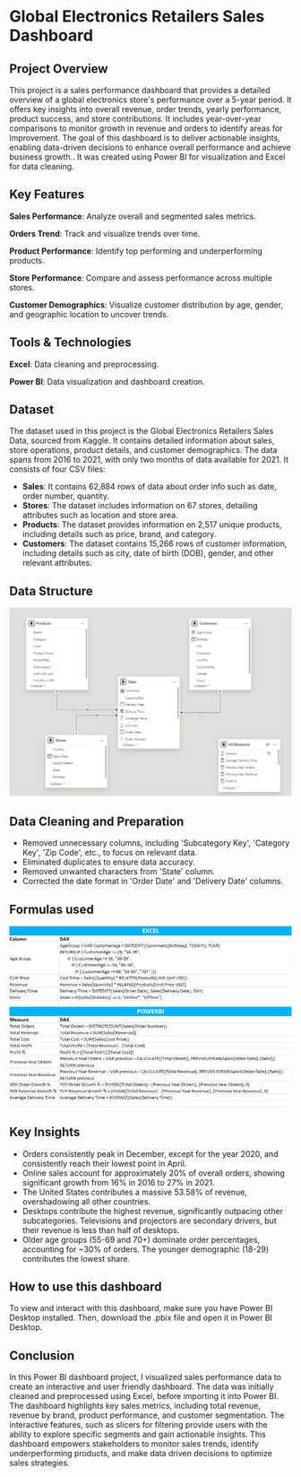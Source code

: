 
# Global Electronics Retailers Sales Dashboard

## Project Overview
This project is a sales performance dashboard that provides a detailed overview of a global electronics store's performance over a 5-year period. It offers key insights into overall revenue, order trends, yearly performance, product success, and store contributions. It includes year-over-year comparisons to monitor growth in revenue and orders to identify areas for improvement. The goal of this dashboard is to deliver actionable insights, enabling data-driven decisions to enhance overall performance and achieve business growth.. It was created using Power BI for visualization and Excel for data cleaning.

## Key Features

__Sales Performance__: Analyze overall and segmented sales metrics.

__Orders Trend__: Track and visualize trends over time.

__Product Performance__: Identify top performing and underperforming products.

__Store Performance__: Compare and assess performance across multiple stores.

__Customer Demographics__: Visualize customer distribution by age, gender, and geographic location to uncover trends.


## Tools & Technologies
__Excel__: Data cleaning and preprocessing.

__Power BI__: Data visualization and dashboard creation.

## Dataset
The dataset used in this project is the Global Electronics Retailers Sales Data, sourced from Kaggle. It contains detailed information about sales, store operations, product details, and customer demographics. The data spans from 2016 to 2021, with only two months of data available for 2021. It consists of four CSV files:

- __Sales__: It contains 62,884 rows of data about order info such as date, order number, quantity.
- __Stores__: The dataset includes information on 67 stores, detailing attributes such as location and store area.
- __Products__: The dataset provides information on 2,517 unique products, including details such as price, brand, and category.
- __Customers__: The dataset contains 15,266 rows of customer information, including details such as city, date of birth (DOB), gender, and other relevant attributes.


## Data Structure
![Description of the image](Data_Structure.png)

## Data Cleaning and Preparation
- Removed unnecessary columns, including 'Subcategory Key', 'Category Key', 'Zip Code', etc., to focus on relevant data.
- Eliminated duplicates to ensure data accuracy.
- Removed unwanted characters from 'State' column.
- Corrected the date format in 'Order Date' and 'Delivery Date' columns.

## Formulas used

![Description of the image](Formula.png)

## Key Insights

- Orders consistently peak in December, except for the year 2020, and consistently reach their lowest point in April.
- Online sales account for approximately 20% of overall orders, showing significant growth from 16% in 2016 to 27% in 2021.
- The United States contributes a massive 53.58% of revenue, overshadowing all other countries. 
- Desktops contribute the highest revenue, significantly outpacing other subcategories. Televisions and projectors are secondary drivers, but their revenue  is less than half of desktops.
- Older age groups (55-69 and 70+) dominate order percentages, accounting for ~30% of orders. The younger demographic (18-29) contributes the lowest share.

## How to use this dashboard

To view and interact with this dashboard, make sure you have Power BI Desktop installed. Then, download the .pbix file and open it in Power BI Desktop.




## Conclusion
In this Power BI dashboard project, I visualized sales performance data to create an interactive and user friendly dashboard. The data was initially cleaned and preprocessed using Excel, before importing it into Power BI. The dashboard highlights key sales metrics, including total revenue, revenue by brand, product performance, and customer segmentation.
The interactive features, such as slicers for filtering provide users with the ability to explore specific segments and gain actionable insights. This dashboard empowers stakeholders to monitor sales trends, identify underperforming products, and make data driven decisions to optimize sales strategies.
